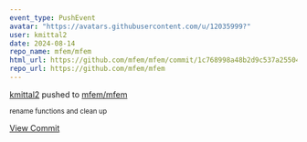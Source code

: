 ```yaml
---
event_type: PushEvent
avatar: "https://avatars.githubusercontent.com/u/12035999?"
user: kmittal2
date: 2024-08-14
repo_name: mfem/mfem
html_url: https://github.com/mfem/mfem/commit/1c768998a48b2d9c537a2550489943ecbb8a3de5
repo_url: https://github.com/mfem/mfem
---
```


<a href='https://github.com/kmittal2' target='_blank'>kmittal2</a> pushed to <a href='https://github.com/mfem/mfem' target='_blank'>mfem/mfem</a>

<small>rename functions and clean up</small>

<a href='https://github.com/mfem/mfem/commit/1c768998a48b2d9c537a2550489943ecbb8a3de5' target='_blank'>View Commit</a>